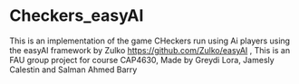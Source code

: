# Checkers_easyAI
This is an implementation of the game CHeckers run using Ai players using the easyAI framework by Zulko https://github.com/Zulko/easyAI , This is an FAU group project for course CAP4630, Made by Greydi Lora, Jamesly Calestin and Salman Ahmed Barry

